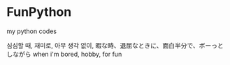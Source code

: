 # FunPython

my python codes<p>

심심할 때, 재미로, 아무 생각 없이, 暇な時、退屈なときに、面白半分で、ボーっとしながら when i'm bored, hobby, for fun
